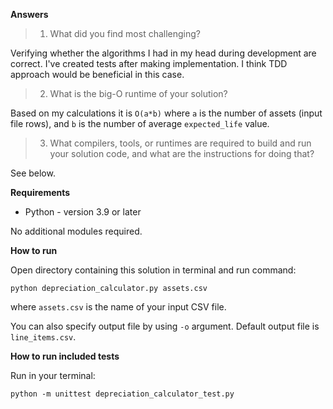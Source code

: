 **Answers**

> 1. What did you find most challenging?

Verifying whether the algorithms I had in my head during development are correct. I've created tests after making implementation. I think TDD approach would be beneficial in this case.

> 2. What is the big-O runtime of your solution?

Based on my calculations it is `O(a*b)` where `a` is the number of assets (input file rows), and `b` is the number of average `expected_life` value.

> 3. What compilers, tools, or runtimes are required to build and run your solution code, and what are the instructions for doing that?

See below.

**Requirements**

- Python - version 3.9 or later

No additional modules required.

**How to run**

Open directory containing this solution in terminal and run command:
```shell
python depreciation_calculator.py assets.csv
```

where `assets.csv` is the name of your input CSV file.

You can also specify output file by using `-o` argument. Default output file is `line_items.csv`.

**How to run included tests**

Run in your terminal:
```shell
python -m unittest depreciation_calculator_test.py
```
